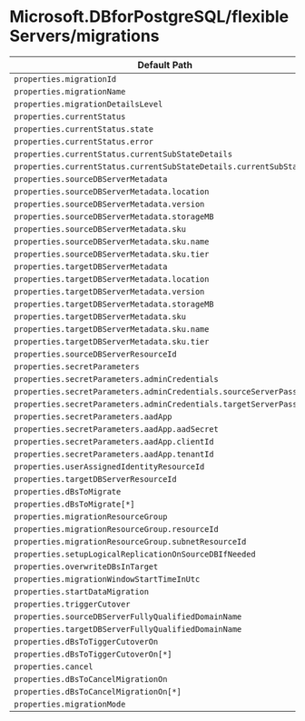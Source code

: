 # Microsoft.DBforPostgreSQL/flexibleServers/migrations

| Default Path | Alias |
|---|---|
| `properties.migrationId` | `Microsoft.DBforPostgreSQL/flexibleServers/migrations/migrationId` |
| `properties.migrationName` | `Microsoft.DBforPostgreSQL/flexibleServers/migrations/migrationName` |
| `properties.migrationDetailsLevel` | `Microsoft.DBforPostgreSQL/flexibleServers/migrations/migrationDetailsLevel` |
| `properties.currentStatus` | `Microsoft.DBforPostgreSQL/flexibleServers/migrations/currentStatus` |
| `properties.currentStatus.state` | `Microsoft.DBforPostgreSQL/flexibleServers/migrations/currentStatus.state` |
| `properties.currentStatus.error` | `Microsoft.DBforPostgreSQL/flexibleServers/migrations/currentStatus.error` |
| `properties.currentStatus.currentSubStateDetails` | `Microsoft.DBforPostgreSQL/flexibleServers/migrations/currentStatus.currentSubStateDetails` |
| `properties.currentStatus.currentSubStateDetails.currentSubState` | `Microsoft.DBforPostgreSQL/flexibleServers/migrations/currentStatus.currentSubStateDetails.currentSubState` |
| `properties.sourceDBServerMetadata` | `Microsoft.DBforPostgreSQL/flexibleServers/migrations/sourceDBServerMetadata` |
| `properties.sourceDBServerMetadata.location` | `Microsoft.DBforPostgreSQL/flexibleServers/migrations/sourceDBServerMetadata.location` |
| `properties.sourceDBServerMetadata.version` | `Microsoft.DBforPostgreSQL/flexibleServers/migrations/sourceDBServerMetadata.version` |
| `properties.sourceDBServerMetadata.storageMB` | `Microsoft.DBforPostgreSQL/flexibleServers/migrations/sourceDBServerMetadata.storageMB` |
| `properties.sourceDBServerMetadata.sku` | `Microsoft.DBforPostgreSQL/flexibleServers/migrations/sourceDBServerMetadata.sku` |
| `properties.sourceDBServerMetadata.sku.name` | `Microsoft.DBforPostgreSQL/flexibleServers/migrations/sourceDBServerMetadata.sku.name` |
| `properties.sourceDBServerMetadata.sku.tier` | `Microsoft.DBforPostgreSQL/flexibleServers/migrations/sourceDBServerMetadata.sku.tier` |
| `properties.targetDBServerMetadata` | `Microsoft.DBforPostgreSQL/flexibleServers/migrations/targetDBServerMetadata` |
| `properties.targetDBServerMetadata.location` | `Microsoft.DBforPostgreSQL/flexibleServers/migrations/targetDBServerMetadata.location` |
| `properties.targetDBServerMetadata.version` | `Microsoft.DBforPostgreSQL/flexibleServers/migrations/targetDBServerMetadata.version` |
| `properties.targetDBServerMetadata.storageMB` | `Microsoft.DBforPostgreSQL/flexibleServers/migrations/targetDBServerMetadata.storageMB` |
| `properties.targetDBServerMetadata.sku` | `Microsoft.DBforPostgreSQL/flexibleServers/migrations/targetDBServerMetadata.sku` |
| `properties.targetDBServerMetadata.sku.name` | `Microsoft.DBforPostgreSQL/flexibleServers/migrations/targetDBServerMetadata.sku.name` |
| `properties.targetDBServerMetadata.sku.tier` | `Microsoft.DBforPostgreSQL/flexibleServers/migrations/targetDBServerMetadata.sku.tier` |
| `properties.sourceDBServerResourceId` | `Microsoft.DBforPostgreSQL/flexibleServers/migrations/sourceDBServerResourceId` |
| `properties.secretParameters` | `Microsoft.DBforPostgreSQL/flexibleServers/migrations/secretParameters` |
| `properties.secretParameters.adminCredentials` | `Microsoft.DBforPostgreSQL/flexibleServers/migrations/secretParameters.adminCredentials` |
| `properties.secretParameters.adminCredentials.sourceServerPassword` | `Microsoft.DBforPostgreSQL/flexibleServers/migrations/secretParameters.adminCredentials.sourceServerPassword` |
| `properties.secretParameters.adminCredentials.targetServerPassword` | `Microsoft.DBforPostgreSQL/flexibleServers/migrations/secretParameters.adminCredentials.targetServerPassword` |
| `properties.secretParameters.aadApp` | `Microsoft.DBforPostgreSQL/flexibleServers/migrations/secretParameters.aadApp` |
| `properties.secretParameters.aadApp.aadSecret` | `Microsoft.DBforPostgreSQL/flexibleServers/migrations/secretParameters.aadApp.aadSecret` |
| `properties.secretParameters.aadApp.clientId` | `Microsoft.DBforPostgreSQL/flexibleServers/migrations/secretParameters.aadApp.clientId` |
| `properties.secretParameters.aadApp.tenantId` | `Microsoft.DBforPostgreSQL/flexibleServers/migrations/secretParameters.aadApp.tenantId` |
| `properties.userAssignedIdentityResourceId` | `Microsoft.DBforPostgreSQL/flexibleServers/migrations/userAssignedIdentityResourceId` |
| `properties.targetDBServerResourceId` | `Microsoft.DBforPostgreSQL/flexibleServers/migrations/targetDBServerResourceId` |
| `properties.dBsToMigrate` | `Microsoft.DBforPostgreSQL/flexibleServers/migrations/dBsToMigrate` |
| `properties.dBsToMigrate[*]` | `Microsoft.DBforPostgreSQL/flexibleServers/migrations/dBsToMigrate[*]` |
| `properties.migrationResourceGroup` | `Microsoft.DBforPostgreSQL/flexibleServers/migrations/migrationResourceGroup` |
| `properties.migrationResourceGroup.resourceId` | `Microsoft.DBforPostgreSQL/flexibleServers/migrations/migrationResourceGroup.resourceId` |
| `properties.migrationResourceGroup.subnetResourceId` | `Microsoft.DBforPostgreSQL/flexibleServers/migrations/migrationResourceGroup.subnetResourceId` |
| `properties.setupLogicalReplicationOnSourceDBIfNeeded` | `Microsoft.DBforPostgreSQL/flexibleServers/migrations/setupLogicalReplicationOnSourceDBIfNeeded` |
| `properties.overwriteDBsInTarget` | `Microsoft.DBforPostgreSQL/flexibleServers/migrations/overwriteDBsInTarget` |
| `properties.migrationWindowStartTimeInUtc` | `Microsoft.DBforPostgreSQL/flexibleServers/migrations/migrationWindowStartTimeInUtc` |
| `properties.startDataMigration` | `Microsoft.DBforPostgreSQL/flexibleServers/migrations/startDataMigration` |
| `properties.triggerCutover` | `Microsoft.DBforPostgreSQL/flexibleServers/migrations/triggerCutover` |
| `properties.sourceDBServerFullyQualifiedDomainName` | `Microsoft.DBforPostgreSQL/flexibleServers/migrations/sourceDBServerFullyQualifiedDomainName` |
| `properties.targetDBServerFullyQualifiedDomainName` | `Microsoft.DBforPostgreSQL/flexibleServers/migrations/targetDBServerFullyQualifiedDomainName` |
| `properties.dBsToTiggerCutoverOn` | `Microsoft.DBforPostgreSQL/flexibleServers/migrations/dBsToTiggerCutoverOn` |
| `properties.dBsToTiggerCutoverOn[*]` | `Microsoft.DBforPostgreSQL/flexibleServers/migrations/dBsToTiggerCutoverOn[*]` |
| `properties.cancel` | `Microsoft.DBforPostgreSQL/flexibleServers/migrations/cancel` |
| `properties.dBsToCancelMigrationOn` | `Microsoft.DBforPostgreSQL/flexibleServers/migrations/dBsToCancelMigrationOn` |
| `properties.dBsToCancelMigrationOn[*]` | `Microsoft.DBforPostgreSQL/flexibleServers/migrations/dBsToCancelMigrationOn[*]` |
| `properties.migrationMode` | `Microsoft.DBforPostgreSQL/flexibleServers/migrations/migrationMode` |

